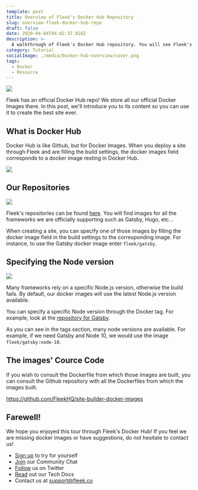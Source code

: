 ```yaml
---
template: post
title: Overview of Fleek's Docker Hub Repository
slug: overview-fleek-docker-hub-repo
draft: false
date: 2020-04-04T04:02:37.816Z
description: >-
  A walkthrough of Fleek's Docker Hub repository. You will see Fleek's official images which we encourage you to use for your site.
category: Tutorial
socialImage: ./media/Docker-hub-overview/cover.png
tags:
  - Docker
  - Resource
---
```


![](./media/Docker-hub-overview/cover.png)

Fleek has an official Docker Hub repo! We store all our official Docker Images there. In this post, we'll introduce you to its content so you can use it to create the best site ever.

## What is Docker Hub

Docker Hub is like Github, but for Docker Images. When you deploy a site through Fleek and are filling the build settings, the docker images field corresponds to a docker image resting in Docker Hub.

![](./media/Docker-hub-overview/1-build-settings.png)

## Our Repositories

![](./media/Docker-hub-overview/2-list-of-repos.png)

Fleek's repositories can be found [here](https://hub.docker.com/orgs/fleek/repositories). You will find images for all the frameworks we are officially supporting such as Gatsby, Hugo, etc...

When creating a site, you can specify one of those images by filling the docker image field in the build settings to the corresponding image. For instance, to use the Gatsby docker image enter `fleek/gatsby`.

## Specifying the Node version

![](./media/Docker-hub-overview/3-gatsby-builds.png)

Many frameworks rely on a specific Node.js version, otherwise the build fails. By default, our docker images will use the latest Node.js version available.

You can specify a specific Node version through the Docker tag. For example, look at the [repository for Gatsby](https://hub.docker.com/repository/docker/fleek/gatsby).

As you can see in the tags section, many node versions are available. For example, if we need Gatsby and Node 10, we would use the image `fleek/gatsby:node-10`.

## The images' Cource Code

If you wish to consult the Dockerfile from which those images are built, you can consult the Github repository with all the Dockerfiles from which the images built.

<https://github.com/FleekHQ/site-builder-docker-images>

## Farewell!

We hope you enjoyed this tour through Fleek's Docker Hub! If you feel we are missing docker images or have suggestions, do not hesitate to contact us! 

* [Sign up](https://app.fleek.co) to try for yourself
* [Join](https://join.slack.com/t/fleek-public/shared_invite/zt-bxna7y1d-PbVdut4rgHt5jM6Zjg9g9A) our Community Chat
* [Follow](https://twitter.com/FleekHQ) us on Twitter
* [Read](https://docs.fleek.co/) out our Tech Docs
* Contact us at support@fleek.co 


